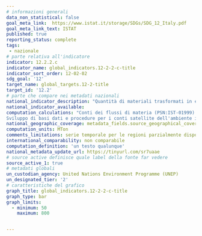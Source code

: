 ```yaml
---
# informazioni generali
data_non_statistical: false
goal_meta_link:  https://www.istat.it/storage/SDGs/SDG_12_Italy.pdf
goal_meta_link_text: ISTAT
published: true
reporting_status: complete
tags:
 - nazionale
# parte relativa all'indicatore
indicator: 12.2.2.c
indicator_name: global_indicators.12-2-2-c-title
indicator_sort_order: 12-02-02
sdg_goal: '12'
target_name: global_targets.12-2-title
target_id: '12.2'
# parte che compare nei metadati nazionali
national_indicator_description: "Quantità di materiali trasformati in emissioni, rifiuti o nuovi stock (in milioni di tonnellate)."
national_indicator_available:
computation_calculations: "Conti dei flussi di materia (PSN:IST-01999)
Sviluppo di basi dati e procedure per i conti satellite dell'ambiente in termini fisici a livello regionale (PSN:IST-02716)"
national_geographic_coverage: metadata_fields.source_geographical_coverage_1
computation_units: MTon
comments_limitations: serie temporale per le regioni parzialmente disponibile
international_comparability: non comparabile
computation_definition: 'un testo qualunque'
national_metadata_update_url: https://tinyurl.com/sr7uaae
# source active definisce quale label della fonte far vedere
source_active_1: true
# metadati globali
un_custodian_agency: United Nations Environment Programme (UNEP)
un_designated_tier: '2'
# caratteristiche del grafico
graph_title: global_indicators.12-2-2-c-title
graph_type: bar
graph_limits:
  - minimum: 50
    maximum: 800


---
```

